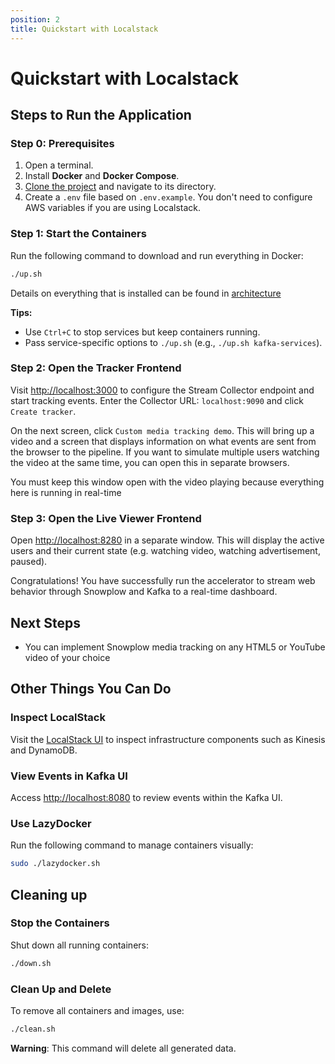 ```yaml
---
position: 2
title: Quickstart with Localstack
---
```


# Quickstart with Localstack

## Steps to Run the Application

### Step 0: Prerequisites

1. Open a terminal.
2. Install **Docker** and **Docker Compose**.
3. [Clone the project](https://github.com/snowplow-incubator/live-viewer-profiles) and navigate to its directory.
4. Create a `.env` file based on `.env.example`. You don't need to configure AWS variables if you are using Localstack. 

### Step 1: Start the Containers

Run the following command to download and run everything in Docker:

```bash
./up.sh
```
Details on everything that is installed can be found in [architecture](/tutorials/kafka-live-viewer-profiles/introduction#architecture)

**Tips:**
- Use `Ctrl+C` to stop services but keep containers running.
- Pass service-specific options to `./up.sh` (e.g., `./up.sh kafka-services`).

### Step 2: Open the Tracker Frontend

Visit [http://localhost:3000](http://localhost:3000) to configure the Stream Collector endpoint and start tracking events. Enter the Collector URL: `localhost:9090` and click `Create tracker`. 

On the next screen, click `Custom media tracking demo`. This will bring up a video and a screen that displays information on what events are sent from the browser to the pipeline. If you want to simulate multiple users watching the video at the same time, you can open this in separate browsers. 

You must keep this window open with the video playing because everything here is running in real-time

### Step 3: Open the Live Viewer Frontend

Open [http://localhost:8280](http://localhost:8280) in a separate window. This will display the active users and their current state (e.g. watching video, watching advertisement, paused).

Congratulations! You have successfully run the accelerator to stream web behavior through Snowplow and Kafka to a real-time dashboard.

## Next Steps
- You can implement Snowplow media tracking on any HTML5 or YouTube video of your choice

## Other Things You Can Do

### Inspect LocalStack

Visit the [LocalStack UI](https://app.localstack.cloud/) to inspect infrastructure components such as Kinesis and DynamoDB.

### View Events in Kafka UI

Access [http://localhost:8080](http://localhost:8080) to review events within the Kafka UI.

### Use LazyDocker

Run the following command to manage containers visually:

```bash
sudo ./lazydocker.sh
```

## Cleaning up

### Stop the Containers

Shut down all running containers:

```bash
./down.sh
```

### Clean Up and Delete

To remove all containers and images, use:

```bash
./clean.sh
```

**Warning**: This command will delete all generated data.

